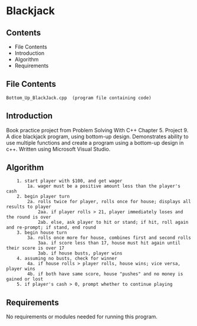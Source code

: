# Blackjack

Contents
---------------------
* File Contents
* Introduction
* Algorithm
* Requirements

## File Contents
	
	Bottom_Up_BlackJack.cpp  (program file containing code)

## Introduction
Book practice project from Problem Solving With C++ Chapter 5. Project 9.
A dice blackjack program, using bottom-up design. Demonstrates ability to use multiple functions and create a program using a bottom-up design in c++.
Written using Microsoft Visual Studio. 

## Algorithm

		1. start player with $100, and get wager
			1a. wager must be a positive amount less than the player's cash
		2. begin player turn
			2a. rolls twice for player, rolls once for house; displays all results to player
				2aa. if player rolls > 21, player immediately loses and the round is over
				2ab. else, ask player to hit or stand; if hit, roll again and re-prompt; if stand, end round
		3. begin house turn
			3a. rolls once more for house, combines first and second rolls
				3aa. if score less than 17, house must hit again until their score is over 17
				3ab. if house busts, player wins
		4. assuming no busts, check for winner
			4a. if house rolls > player rolls, house wins; vice versa, player wins
			4b. if both have same score, house "pushes" and no money is gained or lost
		5. if player's cash > 0, prompt whether to continue playing

## Requirements
No requirements or modules needed for running this program.
